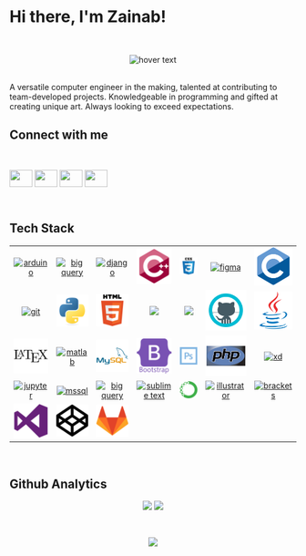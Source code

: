   # Hi there, I'm Zainab!
<br />
<p align="center">
  <img src="https://github.com/Zainab-Rizwan/Portfolio/blob/main/image.jpg"  title="hover text">
</p>

<br />
A versatile computer engineer in the making, talented at contributing to team-developed projects. Knowledgeable in programming and gifted at creating unique art. Always looking to exceed expectations.

 
<br />

<h2>Connect with me</h2>
<br />
<p align="left">
<a href="https://www.linkedin.com/in/zainab-rizwan-490132203/" target="blank"><img align="center" src="https://cdn.jsdelivr.net/npm/simple-icons@v3/icons/linkedin.svg" height="30" width="40" /></a>
<a href="https://www.hackerrank.com/zainabriz0027" target="blank"><img align="center" src="https://cdn.jsdelivr.net/npm/simple-icons@v3/icons/hackerrank.svg" height="30" width="40" /></a>
<a href="https://github.com/Zainab-Rizwan" target="blank"><img align="center" src="https://cdn.jsdelivr.net/npm/simple-icons@v3/icons/github.svg" height="30" width="40" /></a>
<a href="zainabriz0027@gmail.com" target="blank"><img align="center" src="https://cdn.jsdelivr.net/npm/simple-icons@3.13.0/icons/gmail.svg" height="30" width="40" /></a>
</p>

<br />

<h2>Tech Stack</h2>

<table width="100">
<tr>
    <td align='center' width="150">
        <a href="https://www.arduino.cc/" target="_blank" rel="noreferrer"> <img src="https://cdn.worldvectorlogo.com/logos/arduino-1.svg" alt="arduino" width="100"</a>
    </td>
  <td align='center'>
         <a href="https://www.apachefriends.org/" target="_blank" rel="noreferrer"> <img src="https://github.com/get-icon/geticon/raw/master/icons/xampp.svg" alt="big query" width="100"</a>
    </td>
      <td align='center' width="150">
      <a href="https://www.djangoproject.com/" target="_blank" rel="noreferrer"> <img src="https://www.djangoproject.com/m/img/logos/django-logo-negative.png" alt="django" width="100"</a>
    </td>
    <td align='center' width="150">
        <a href="https://www.w3schools.com/cpp/" target="_blank" rel="noreferrer"> <img src="https://raw.githubusercontent.com/devicons/devicon/master/icons/cplusplus/cplusplus-original.svg" alt="cplusplus" width="100"</a> 
    </td>
   <td align='center' width="150">
        <a href="https://www.w3schools.com/css/" target="_blank" rel="noreferrer"> <img src="https://raw.githubusercontent.com/devicons/devicon/master/icons/css3/css3-original-wordmark.svg" alt="css3" width="100"</a> 
    </td>
      <td align='center' width="150">
         <a href="https://www.figma.com/" target="_blank" rel="noreferrer"> <img src="https://www.vectorlogo.zone/logos/figma/figma-icon.svg" alt="figma"</a>
    </td>
 <td align='center' width="150">
        <a href="https://www.cprogramming.com/" target="_blank" rel="noreferrer"> <img src="https://raw.githubusercontent.com/devicons/devicon/master/icons/c/c-original.svg" alt="c" width="100"</a>     
    </td> 
</tr>

  
<tr>
    <td align='center'>
        <a href="https://git-scm.com/" target="_blank" rel="noreferrer"> <img src="https://www.vectorlogo.zone/logos/git-scm/git-scm-icon.svg" alt="git" width="100"</a> 
    </td>
   <td align='center'>
        <a href="https://www.python.org" target="_blank" rel="noreferrer"> <img src="https://raw.githubusercontent.com/devicons/devicon/master/icons/python/python-original.svg" alt="python" width="100"/> </a> 
    </td>
    <td align='center'>
        <a href="https://www.w3.org/html/" target="_blank" rel="noreferrer"> <img src="https://raw.githubusercontent.com/devicons/devicon/master/icons/html5/html5-original-wordmark.svg" alt="html5" width="100"</a> 
    </td>
      <td align='center'>
        <img src="https://github.com/bestofjs/bestofjs-webui/blob/master/public/logos/vscode.svg" width="90">
    </td>
    <td align='center'>
        <img src="https://www.vectorlogo.zone/logos/heroku/heroku-ar21.svg" width="100">
    </td>
    <td align='center'>
        <a href="https://github.com/" target="_blank" rel="noreferrer"><img src="https://raw.githubusercontent.com/sachinverma53121/sachinverma53121/master/icons/github.png" alt=github width="90"/></a> 
    </td>
  <td align='center'>
        <a href="https://www.java.com" target="_blank" rel="noreferrer"> <img src="https://raw.githubusercontent.com/devicons/devicon/master/icons/java/java-original.svg" alt="java" width="100"/> </a> 
    </td>
</tr>    
  
  
  <tr>
    <td align='center'>
        <a href="https://www.latex-project.org/" target="_blank" rel="noreferrer"> <img src="https://github.com/devicons/devicon/blob/master/icons/latex/latex-original.svg" alt="latex" width="100"/></a>
    </td>
   <td align='center'>
        <a href="https://www.mathworks.com/" target="_blank" rel="noreferrer"> <img src="https://upload.wikimedia.org/wikipedia/commons/2/21/Matlab_Logo.png" alt="matlab" width="100"> </a> 
    </td>
    <td align='center'>
        <a href="https://www.mysql.com/" target="_blank" rel="noreferrer"> <img src="https://raw.githubusercontent.com/devicons/devicon/master/icons/mysql/mysql-original-wordmark.svg" alt="mysql" width="100"/> </a> 
    </td>
     <td align='center'>
       <a href="https://getbootstrap.com" target="_blank" rel="noreferrer"> <img src="https://raw.githubusercontent.com/devicons/devicon/master/icons/bootstrap/bootstrap-plain-wordmark.svg" alt="bootstrap" width="90"</a> 
    </td>
    <td align='center'>
        <a href="https://www.photoshop.com/en" target="_blank" rel="noreferrer"> <img src="https://raw.githubusercontent.com/devicons/devicon/master/icons/photoshop/photoshop-line.svg" alt="photoshop" width="100"/> </a>
    </td>
    <td align='center'>
        <a href="https://www.php.net" target="_blank" rel="noreferrer"> <img src="https://raw.githubusercontent.com/devicons/devicon/master/icons/php/php-original.svg" alt="php" width="100"/> </a> 
    </td>
  <td align='center'>
        <a href="https://www.adobe.com/products/xd.html" target="_blank" rel="noreferrer"> <img src="https://cdn.worldvectorlogo.com/logos/adobe-xd.svg" alt="xd" width="100"/> </a>
    </td>
</tr>    
  
<tr>
  <td align='center'>
        <a href="https://jupyter.org/" target="_blank" rel="noreferrer"> <img src="https://www.vectorlogo.zone/logos/jupyter/jupyter-icon.svg" alt="jupyter" width="100"/> </a> 
  </td>
  <td align='center' width="150">
        <a href="https://www.microsoft.com/en-us/sql-server" target="_blank" rel="noreferrer"> <img src="https://www.svgrepo.com/show/303229/microsoft-sql-server-logo.svg" alt="mssql" width="100"/> </a> 
    </td>
   <td align='center'>
        <a href="https://bigquery.cloud.google.com/" target="_blank" rel="noreferrer"> <img src="https://www.vectorlogo.zone/logos/google_bigquery/google_bigquery-icon.svg" alt="big query" width="100"</a> 
    </td>
      <td align='center'>
        <a href="https://brackets.io/" target="_blank" rel="noreferrer"> <img src="https://github.com/yurijserrano/Github-Profile-Readme-Logos/blob/master/text%20editors/sublime.svg" alt="sublime text" width="100"</a> 
          </td>
          
   <td align='center'>
        <img src="https://github.com/devicons/devicon/blob/master/icons/anaconda/anaconda-original.svg" width="100">
  </td>
    <td align='center'>
        <a href="https://www.adobe.com/in/products/illustrator.html" target="_blank" rel="noreferrer"> <img src="https://www.vectorlogo.zone/logos/adobe_illustrator/adobe_illustrator-icon.svg" alt="illustrator" width="90" </a> 
    </td>
       <td align='center'>
        <a href="https://brackets.io/" target="_blank" rel="noreferrer"> <img src="https://www.vectorlogo.zone/logos/bracketsio/bracketsio-icon.svg" alt="brackets" width="100"</a> 
          </td>    
</tr> 
  
  <tr>

  <td align='center' width="150">
         <a href="https://visualstudio.microsoft.com/" target="_blank" rel="noreferrer"> <img src="https://github.com/devicons/devicon/blob/master/icons/visualstudio/visualstudio-plain.svg" alt="visual studio" width="100"/></a> 
    </td>
   <td align='center'>
        <a href="https://codepen.io/" target="_blank" rel="noreferrer"> <img src="https://github.com/devicons/devicon/blob/master/icons/codepen/codepen-plain.svg" alt="codepen" width="100"/></a>
    </td>
      <td align='center'>
         <a href="https://about.gitlab.com/" target="_blank" rel="noreferrer"> <img src="https://github.com/devicons/devicon/blob/master/icons/gitlab/gitlab-original.svg" alt="gitlab" width="100"/></a> 
          </td> 
</tr>     
</table>

<br />

<h2>Github Analytics</h2>

<p align="center">
<a href="https://github.com/Zainab-Rizwan"><img height="180em"src="https://github-readme-stats.vercel.app/api?username=Zainab-Rizwan&show_icons=true&theme=graywhite&include_all_commits=true&count_private=true"/></a>
<img height="180em" src="https://github-readme-streak-stats.herokuapp.com/?user=Zainab-Rizwan&theme=graywhite&stroke=0000&count_private=true&include_all_commits=true"/>
  </p>

<br />
<p align="center">
    <img src="https://activity-graph.herokuapp.com/graph?username=Zainab-Rizwan&count_private=true&hide_border=true&bg_color=0d1117&theme=nord" />
</p>



